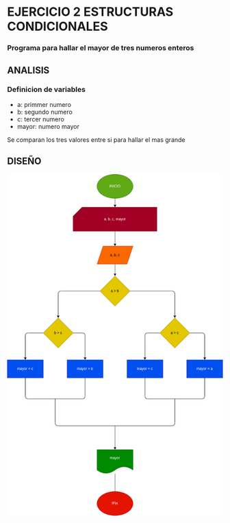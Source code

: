 # EJERCICIO 2 ESTRUCTURAS CONDICIONALES

### Programa para hallar el mayor de tres numeros enteros

## ANALISIS

### Definicion de variables

* a: primmer numero
* b: segundo numero
* c: tercer numero
* mayor: numero mayor

Se comparan los tres valores entre si para hallar el mas grande

## DISEÑO

![Diagrama de flujo](diagrama2.png "Diagrama de flujo")